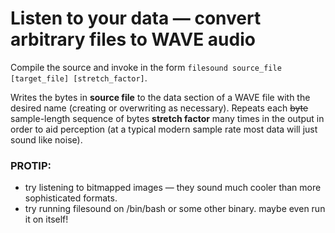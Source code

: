 # Listen to your data &mdash; convert arbitrary files to WAVE audio

Compile the source and invoke in the form `filesound source_file [target_file] [stretch_factor]`.

Writes the bytes in **source file** to the data section of a WAVE file with the desired name (creating or overwriting as necessary). Repeats each ~~byte~~ sample-length sequence of bytes **stretch factor** many times in the output in order to aid perception (at a typical modern sample rate most data will just sound like noise).

### PROTIP:
- try listening to bitmapped images &mdash; they sound much cooler than more sophisticated formats.
- try running filesound on /bin/bash or some other binary. maybe even run it on itself!
